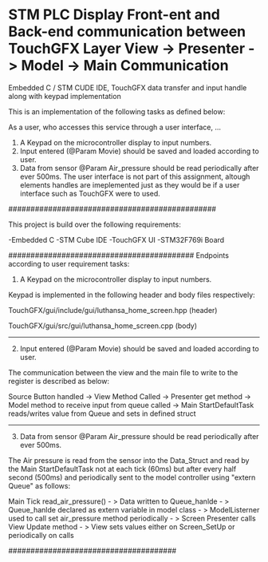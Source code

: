 # STM PLC Display Front-ent and Back-end communication between TouchGFX Layer View -> Presenter -> Model -> Main Communication 

Embedded C / STM CUDE IDE, TouchGFX data transfer and input handle along with keypad implementation

This is an implementation of the following tasks as 
defined below:

As a user, who accesses this service through a user interface, ...
1. A Keypad on the microcontroller display to input numbers.
2. Input entered (@Param Movie) should be saved and loaded according to user.
3. Data from sensor @Param Air_pressure should be read periodically after ever 500ms.
The user interface is not part of this assignment, altough elements handles are imeplemented 
just as they would be if a user interface such as TouchGFX were to used.

###############################################

This project is build over the following requirements:

-Embedded C 
-STM Cube IDE
-TouchGFX UI
-STM32F769i Board

##########################################
Endpoints according to user requirement tasks:

1. A Keypad on the microcontroller display to input numbers.

Keypad is implemented in the following header and body files respectively:

TouchGFX/gui/include/gui/luthansa_home_screen.hpp (header)

TouchGFX/gui/src/gui/luthansa_home_screen.cpp (body)


------------------------------- 
2. Input entered (@Param Movie) should be saved and loaded according to user.

The communication between the view and the main file to write to the register is described as below:

Source Button handled -> View Method Called
                             -> Presenter get method -> 
                                        Model method to receive input from queue called -> 
                                                         Main StartDefaultTask reads/writes value from Queue and sets in defined struct

------------------------------- 
3. Data from sensor @Param Air_pressure should be read periodically after ever 500ms.

The Air pressure is read from the sensor into the Data_Struct and read by the Main StartDefaultTask not at each tick (60ms) 
but after every half second (500ms) and periodically sent to the model controller using "extern Queue" as follows:

Main Tick read_air_pressure() - >
       Data written to Queue_hanlde - >
                  Queue_hanlde declared as extern variable in model class - >
                          ModelListerner used to call set air_pressure method periodically - >
                                     Screen Presenter calls View Update method - >
                                                     View sets values either on Screen_SetUp or periodically on calls
                                                     
######################################

